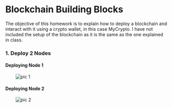 # Blockchain Building Blocks

The objective of this homework is to explain how to deploy a blockchain and interact with it using a crypto wallet, in this case MyCrypto. I have not included the setup of the blockchain as it is the same as the one explained in class.

### 1. Deploy 2 Nodes

#### Deploying Node 1

&nbsp;&nbsp;&nbsp;&nbsp;&nbsp;&nbsp;&nbsp;&nbsp;![pic 1](https://github.com/mrasumof/AdvancedSolidity/blob/main/Images/pic1.jpeg?raw=true)


#### Deploying Node 2

&nbsp;&nbsp;&nbsp;&nbsp;&nbsp;&nbsp;&nbsp;&nbsp;![pic 2](https://github.com/mrasumof/AdvancedSolidity/blob/main/Images/pic2.jpeg?raw=true)

